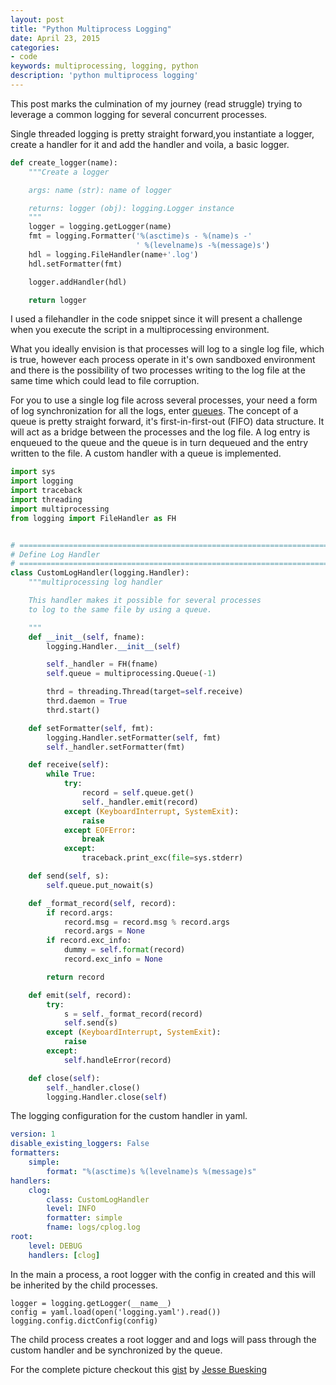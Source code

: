 ```yaml
---
layout: post
title: "Python Multiprocess Logging"
date: April 23, 2015
categories:
- code
keywords: multiprocessing, logging, python
description: 'python multiprocess logging'
---
```


This post marks the culmination of my journey (read struggle) trying to
leverage a common logging for several concurrent processes.

Single threaded logging is pretty straight forward,you instantiate a logger,
create a handler for it and add the handler and voila, a basic logger.

```python
def create_logger(name):
    """Create a logger

    args: name (str): name of logger

    returns: logger (obj): logging.Logger instance
    """
    logger = logging.getLogger(name)
    fmt = logging.Formatter('%(asctime)s - %(name)s -'
                            ' %(levelname)s -%(message)s')
    hdl = logging.FileHandler(name+'.log')
    hdl.setFormatter(fmt)

    logger.addHandler(hdl)

    return logger
```

I used a filehandler in the code snippet since it will present a challenge when
you execute the script in a multiprocessing environment.

What you ideally envision is that processes will log to a single log file, which is true,
however each process operate in it's own sandboxed environment and there is the
possibility of two processes writing to the log file at the same time which could lead to file corruption.

For you to use a single log file across several processes, your need a form of
log synchronization for all the logs, enter
[queues](http://en.wikipedia.org/wiki/Queue_%28abstract_data_type%29). The
concept of a queue is pretty straight forward, it's first-in-first-out (FIFO)
data structure. It will act as a bridge between the processes and the log file.
A log entry is enqueued to the queue and the queue is in turn dequeued and the
entry written to the file.
A custom handler with a queue is implemented.

```python
import sys
import logging
import traceback
import threading
import multiprocessing
from logging import FileHandler as FH


# ============================================================================
# Define Log Handler
# ============================================================================
class CustomLogHandler(logging.Handler):
    """multiprocessing log handler

    This handler makes it possible for several processes
    to log to the same file by using a queue.

    """
    def __init__(self, fname):
        logging.Handler.__init__(self)

        self._handler = FH(fname)
        self.queue = multiprocessing.Queue(-1)

        thrd = threading.Thread(target=self.receive)
        thrd.daemon = True
        thrd.start()

    def setFormatter(self, fmt):
        logging.Handler.setFormatter(self, fmt)
        self._handler.setFormatter(fmt)

    def receive(self):
        while True:
            try:
                record = self.queue.get()
                self._handler.emit(record)
            except (KeyboardInterrupt, SystemExit):
                raise
            except EOFError:
                break
            except:
                traceback.print_exc(file=sys.stderr)

    def send(self, s):
        self.queue.put_nowait(s)

    def _format_record(self, record):
        if record.args:
            record.msg = record.msg % record.args
            record.args = None
        if record.exc_info:
            dummy = self.format(record)
            record.exc_info = None

        return record

    def emit(self, record):
        try:
            s = self._format_record(record)
            self.send(s)
        except (KeyboardInterrupt, SystemExit):
            raise
        except:
            self.handleError(record)

    def close(self):
        self._handler.close()
        logging.Handler.close(self)
```

The logging configuration for the custom handler in yaml.

```yaml
version: 1
disable_existing_loggers: False
formatters:
    simple:
        format: "%(asctime)s %(levelname)s %(message)s"
handlers:
    clog:
        class: CustomLogHandler
        level: INFO
        formatter: simple
        fname: logs/cplog.log
root:
    level: DEBUG
    handlers: [clog]
```

In the main a process, a root logger with the config in created
and this will be inherited by the child processes.

```
logger = logging.getLogger(__name__)
config = yaml.load(open('logging.yaml').read())
logging.config.dictConfig(config)
```

The child process creates a root logger and and logs will pass
through the custom handler and be synchronized by the queue.

For the complete picture checkout this
[gist](https://gist.github.com/JesseBuesking/10674086) by [Jesse
Buesking](http://jessebuesking.com/)
